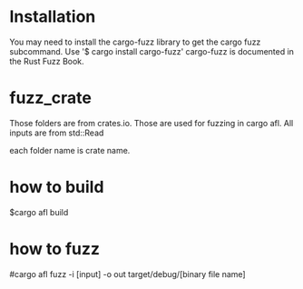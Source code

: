 # Installation
You may need to install the cargo-fuzz library to get the cargo fuzz subcommand. Use
\'$ cargo install cargo-fuzz\'
cargo-fuzz is documented in the Rust Fuzz Book.

# fuzz_crate
Those folders are from crates.io.  Those are used for fuzzing in cargo afl. All inputs are from std::Read


each folder name is crate name. 

# how to build
$cargo afl build

# how to fuzz
#cargo afl fuzz -i [input] -o out target/debug/[binary file name] 
